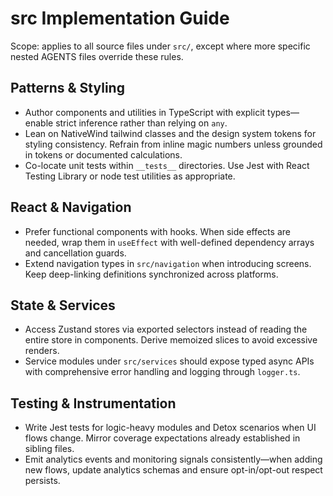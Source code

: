 # src Implementation Guide

Scope: applies to all source files under `src/`, except where more specific nested AGENTS files override these rules.

## Patterns & Styling
- Author components and utilities in TypeScript with explicit types—enable strict inference rather than relying on `any`.
- Lean on NativeWind tailwind classes and the design system tokens for styling consistency. Refrain from inline magic numbers unless grounded in tokens or documented calculations.
- Co-locate unit tests within `__tests__` directories. Use Jest with React Testing Library or node test utilities as appropriate.

## React & Navigation
- Prefer functional components with hooks. When side effects are needed, wrap them in `useEffect` with well-defined dependency arrays and cancellation guards.
- Extend navigation types in `src/navigation` when introducing screens. Keep deep-linking definitions synchronized across platforms.

## State & Services
- Access Zustand stores via exported selectors instead of reading the entire store in components. Derive memoized slices to avoid excessive renders.
- Service modules under `src/services` should expose typed async APIs with comprehensive error handling and logging through `logger.ts`.

## Testing & Instrumentation
- Write Jest tests for logic-heavy modules and Detox scenarios when UI flows change. Mirror coverage expectations already established in sibling files.
- Emit analytics events and monitoring signals consistently—when adding new flows, update analytics schemas and ensure opt-in/opt-out respect persists.
